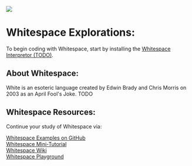 <img src="https://raw.githubusercontent.com/rtoal/polyglot/master/docs/resources/squirrel-logo-64.png">

# Whitespace Explorations:
To begin coding with Whitespace, start by installing the [Whitespace Interpretor (TODO)]().  

## About Whitespace:

White is an esoteric language created by Edwin Brady and Chris Morris on 2003 as an April Fool's Joke. TODO

## Whitespace Resources:

Continue your study of Whitespace via:

[Whitespace Examples on GitHub](https://github.com/wspace)  
[Whitespace Mini-Tutorial](https://hackage.haskell.org/package/whitespace-0.4/src/docs/tutorial.html)  
[Whitespace Wiki](https://esolangs.org/wiki/Whitespace)  
[Whitespace Playground](https://www.dcode.fr/whitespace-language)  